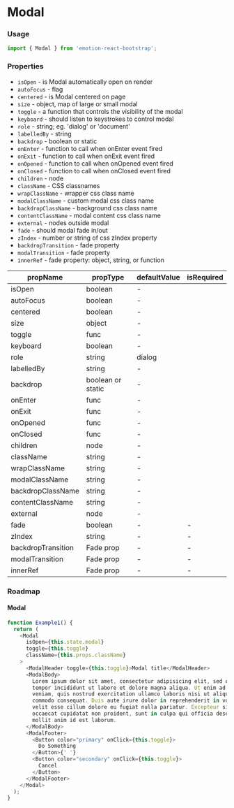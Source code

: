 # Modal

### Usage

```js
import { Modal } from 'emotion-react-bootstrap';
```

<!-- STORY -->

### Properties

- `isOpen` - is Modal automatically open on render
- `autoFocus` - flag
- `centered` - is Modal centered on page
- `size` - object, map of large or small modal
- `toggle` - a function that controls the visibility of the modal
- `keyboard` - should listen to keystrokes to control modal
- `role` - string; eg. 'dialog' or 'document'
- `labelledBy` - string
- `backdrop` - boolean or static
- `onEnter` - function to call when onEnter event fired
- `onExit` - function to call when onExit event fired
- `onOpened` - function to call when onOpened event fired
- `onClosed` - function to call when onClosed event fired
- `children` - node
- `className` - CSS classnames
- `wrapClassName` - wrapper css class name
- `modalClassName` - custom modal css class name
- `backdropClassName` - background css class name
- `contentClassName` - modal content css class name
- `external` - nodes outside modal
- `fade` - should modal fade in/out
- `zIndex` - number or string of css zIndex property
- `backdropTransition` - fade property
- `modalTransition` - fade property
- `innerRef` - fade property: object, string, or function

| propName           | propType          | defaultValue | isRequired |
| ------------------ | ----------------- | ------------ | ---------- |
| isOpen             | boolean           | -            |            |
| autoFocus          | boolean           | -            |            |
| centered           | boolean           | -            |            |
| size               | object            | -            |            |
| toggle             | func              | -            |            |
| keyboard           | boolean           | -            |            |
| role               | string            | dialog       |            |
| labelledBy         | string            | -            |            |
| backdrop           | boolean or static | -            |            |
| onEnter            | func              | -            |            |
| onExit             | func              | -            |            |
| onOpened           | func              | -            |            |
| onClosed           | func              | -            |            |
| children           | node              | -            |            |
| className          | string            | -            |            |
| wrapClassName      | string            | -            |            |
| modalClassName     | string            | -            |            |
| backdropClassName  | string            | -            |            |
| contentClassName   | string            | -            |            |
| external           | node              | -            |            |
| fade               | boolean           | -            | -          |
| zIndex             | string            | -            | -          |
| backdropTransition | Fade prop         | -            | -          |
| modalTransition    | Fade prop         | -            | -          |
| innerRef           | Fade prop         | -            | -          |

### Roadmap

#### Modal

```js
function Example1() {
  return (
    <Modal
      isOpen={this.state.modal}
      toggle={this.toggle}
      className={this.props.className}
    >
      <ModalHeader toggle={this.toggle}>Modal title</ModalHeader>
      <ModalBody>
        Lorem ipsum dolor sit amet, consectetur adipisicing elit, sed do eiusmod
        tempor incididunt ut labore et dolore magna aliqua. Ut enim ad minim
        veniam, quis nostrud exercitation ullamco laboris nisi ut aliquip ex ea
        commodo consequat. Duis aute irure dolor in reprehenderit in voluptate
        velit esse cillum dolore eu fugiat nulla pariatur. Excepteur sint
        occaecat cupidatat non proident, sunt in culpa qui officia deserunt
        mollit anim id est laborum.
      </ModalBody>
      <ModalFooter>
        <Button color="primary" onClick={this.toggle}>
          Do Something
        </Button>{' '}
        <Button color="secondary" onClick={this.toggle}>
          Cancel
        </Button>
      </ModalFooter>
    </Modal>
  );
}
```
